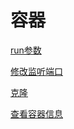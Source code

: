 # 容器

[run参数](run参数/run参数.md "run参数")

[修改监听端口](修改监听端口/修改监听端口.md "修改监听端口")

[克隆](克隆/克隆.md "克隆")

[查看容器信息](查看容器信息/查看容器信息.md "查看容器信息")
